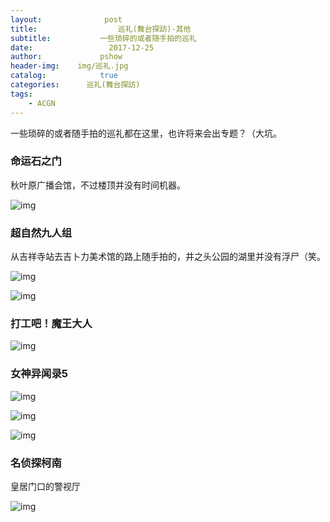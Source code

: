 ```yaml
---
layout:              post
title:                  巡礼(舞台探訪)-其他
subtitle:           一些琐碎的或者随手拍的巡礼
date:                 2017-12-25
author:             pshow
header-img:    img/巡礼.jpg
catalog:            true
categories:      巡礼(舞台探訪)
tags:
    - ACGN
---
```


 一些琐碎的或者随手拍的巡礼都在这里，也许将来会出专题？（大坑。

### 命运石之门

秋叶原广播会馆，不过楼顶并没有时间机器。

![img](https://nxpknw.bn.files.1drv.com/y4mOqrR2cksXuZ5p4kEcEE8aRILgaEDqIepKPXu4EHQ3loaTT6sulD415vKXaUEbDfu_QX_RlkkQjn2dr2m9TBbNxTZ2pN38P0rONDgYAf-ZAc4RM0UOfnh0KAn6HTtxCeEaDi3PJtWjiQfAD_-FrjLfCTFMYdGV4Tc9VS12cR3cAXcN0cHti9GahuurSyNG2dmOwx0C8ZqC8KFt-x3P127fg?width=3024&height=4032&cropmode=none)

### 超自然九人组

从吉祥寺站去吉卜力美术馆的路上随手拍的，井之头公园的湖里并没有浮尸（笑。

![img](https://nxpgnw.bn.files.1drv.com/y4mofp73Y76gFBHvBAAN-sNXerOlPn6v6y7ldYyiPHqyzYPyZbHksiLl_W_ms-C9rBXiRrcBX3VwWhMIl4t-w2-P4-sAeZ7VveIFBjEXjLU7dZh5XRVhfkBDzj76hq-3yLNBIqkb1u-TAs2BxSj_WipnVOb7FFVwr0waQGOGfIFdO8lsMw9PqZ0dtGl6Z2rE_VnddSfczaBTTRGO7ycBVjN9A?width=3024&height=4032&cropmode=none)

![img](https://nxphnw.bn.files.1drv.com/y4m9daZgw94wpkK_xQyXsFI6FAha_TxjyzXqWWDNe07862dojFpX7kYzUNfplbvh3sZ0grCowBzVEOtryet0iP2bdYwyT4oK7kbBrmq-8v32eHObgqXnbfi-b0y9ApG2xuVN1oUW3wPyUYRGP8sOkseGQDKvAnUee03Ib6T82OwHoff8Z9YxcF9zfkGgmg5DB-gkoq8B02HnfwyU1WAD5C0rQ?width=4032&height=3024&cropmode=none)

### 打工吧！魔王大人

![img](https://nnpgnw.bn.files.1drv.com/y4msj4cUD_EU23f2ZQuX3MwL0S_8oqyIqtCXUdcEHZBAkWADMdVPmPcN5XkXBEfPLXqHF_XlUfyzcWf4mbs2QIZFx7_0ar6wU5aJyIFJxkBHQsT2Gs_w7SKw-GOLnkGVGgn6kISqAAYGKh1KRv0Iz5KoxB1uKoivirXERDjfCMA5kA7tHFx_G5MulsAPGsQeCp88IUBcP-BvAhAAfvgr74law?width=1200&height=1598&cropmode=none)

### 女神异闻录5

![img](https://n3pfnw.bn.files.1drv.com/y4mKBgi7KmVekvwARw1nGjf83CIXp8mGsVtfdL1me5GqFKjfwrv4xvRnrue7TdIjuAbM_5f50i_-9gJbO9XLBP86wG9XxGKbmE-spOsQGP6cJDFNFhyUsr5cbGwOgtY1UiEY_6BUhabUOR94RNiywal7qwwT1zzaEsF24RlFKUZYzxHEukeiuKTOiGglZaFSP4nHtw-Gh8xurKbZlnK4PJqqA?width=750&height=3959&cropmode=none)

![img](https://nx98nw.bn.files.1drv.com/y4mk-_7phBMVBn02aLmPUvC-s1r0h5ySfPlkyYc7clT4al_0ajSqroUMGMfO4-R9b9mwoYbDp9PgtHyeUNCRaPQvY8ycxofOG96xMQjZkQUNZU4ldbup_QAZmFI5onVjV_XP9KWmB0kXbtZZGC_HiYr-RJ-CESmpVGwKOS6ecFalle5QZjzEiq6Py7C9ke6-Zb_l_T1qIumuh1wdT9QfQc1Cg?width=1200&height=1598&cropmode=none)

![img](https://nnpfnw.bn.files.1drv.com/y4mdBDZn4pyk1af5ubvrIsfS184RTHdlveHtEx9foBikLXbEtwRZjT1c2s4OKDP55PWg0B7Z_6ORSim2XB-dMsiv5PcQMkwFF-4K_an4GoXBz568Iwko-bKekf82DUuJSiDUPassHVY41zoP-CJ6fr28JP2s3eI73ZGbsr5CIKYYQSh0ec665N0m_iFlzomBToafJl_pUMc6mi4m4GnwZAXFQ?width=1200&height=1598&cropmode=none)

### 名侦探柯南

皇居门口的警视厅

![img](https://nnplnw.bn.files.1drv.com/y4mImP1ZsS_NzCRmvp6dpTobvikbx1VqnWAWcQk87Xr76J8N9fMUT0JKmom1Uj5SYV7LJrUV2I93wFust0q3u8Ar-ahW5cXU2I33V2Q8SHI1RhaKKnsCLW5RD63yJYnGfs7NVtpNfwtSI7_ohK1KXqdQt-_n8-xy1qNkfY9SH4kYCuSURwqX2dSKV9E57BM51Sa2_CWhfZvb5dti3HI2_8l7w?width=1200&height=1598&cropmode=none)

